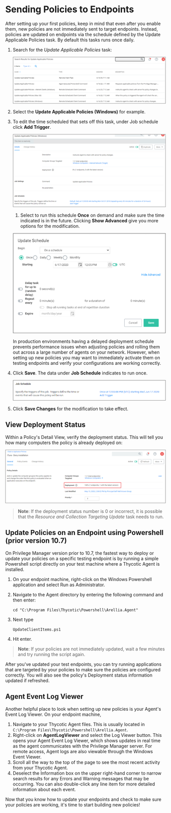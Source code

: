 [title]: # (Sending Policies to Endpoints)
[tags]: # (Application Control,Policy,Endpoints)
[priority]: # (1)
# Sending Policies to Endpoints

After setting up your first policies, keep in mind that even after you enable them, new policies are not immediately sent to target endpoints. Instead, policies are updated on endpoints via the schedule defined by the Update Applicable Policies task. By default this tasks runs once daily.

1. Search for the _Update Applicable Policies_ task:

   ![remote client task](images/tasks/update-applicable-policies.png "Search results returned")
1. Select the __Update Applicable Policies (Windows)__ for example.
1. To edit the time scheduled that sets off this task, under Job schedule click __Add Trigger__.

   ![add trigger](images/tasks/trigger.png "Add Trigger option on task page")
   1. Select to run this schedule __Once__ on demand and make sure the time indicated is in the future. Clicking __Show Advanced__ give you more options for the modification.

   ![modify](images/tasks/trigger-edit.png "Modify the schedule")

   In production environments having a delayed deployment schedule prevents performance issues when adjusting policies and rolling them out across a large number of agents on your network. However, when setting up new policies you may want to immediately activate them on testing endpoints and verify your configurations are working correctly.
1. Click __Save__. The data under __Job Schedule__ indicates to run once.

   ![new schedule](images/tasks/schedule.png "Job Schedule indicated to run once")
1. Click __Save Changes__ for the modification to take effect.

## View Deployment Status

Within a Policy's Detail View, verify the deployment status. This will tell you how many computers the policy is already deployed on:

![Deployment Status](images/tasks/deployment.png "Deployment Status")

>**Note**: If the deployment status number is 0 or incorrect, it is possible that the _Resource and Collection Targeting Update_ task needs to run.

## Update Policies on an Endpoint using Powershell (prior version 10.7)

On Privilege Manager version prior to 10.7, the fastest way to deploy or update your policies on a specific testing endpoint is by running a simple Powershell script directly on your test machine where a Thycotic Agent is installed.

1. On your endpoint machine, right-click on the Windows Powershell application and select Run as Administrator.
1. Navigate to the Agent directory by entering the following command and then enter:

   ```shell
   cd "C:\Program Files\Thycotic\Powershell\Arellia.Agent"
   ```
1. Next type

   ```shell
   UpdateClientItems.ps1
   ```
1. Hit enter.

>**Note**:
>If your policies are not immediately updated, wait a few minutes and try running the script again.

After you've updated your test endpoints, you can try running applications that are targeted by your policies to make sure the policies are configured correctly. You will also see the policy's Deployment status information updated if refreshed.

## Agent Event Log Viewer

Another helpful place to look when setting up new policies is your Agent's Event Log Viewer. On your endpoint machine,

1. Navigate to your Thycotic Agent files. This is usually located in `C:\Program Files\Thycotic\Powershell\Arellia.Agent`.
1. Right-click on __AgentLogViewer__ and select the Log Viewer button. This opens your Agent Event Log Viewer, which shows updates in real time as the agent communicates with the Privilege Manager server. For remote access, Agent logs are also viewable through the Windows Event Viewer.
1. Scroll all the way to the top of the page to see the most recent activity from your Thycotic Agent.
1. Deselect the Information box on the upper right-hand corner to narrow search results for any Errors and Warning messages that may be occurring. You can also double-click any line item for more detailed information about each event.

Now that you know how to update your endpoints and check to make sure your policies are working, it's time to start building new policies!
